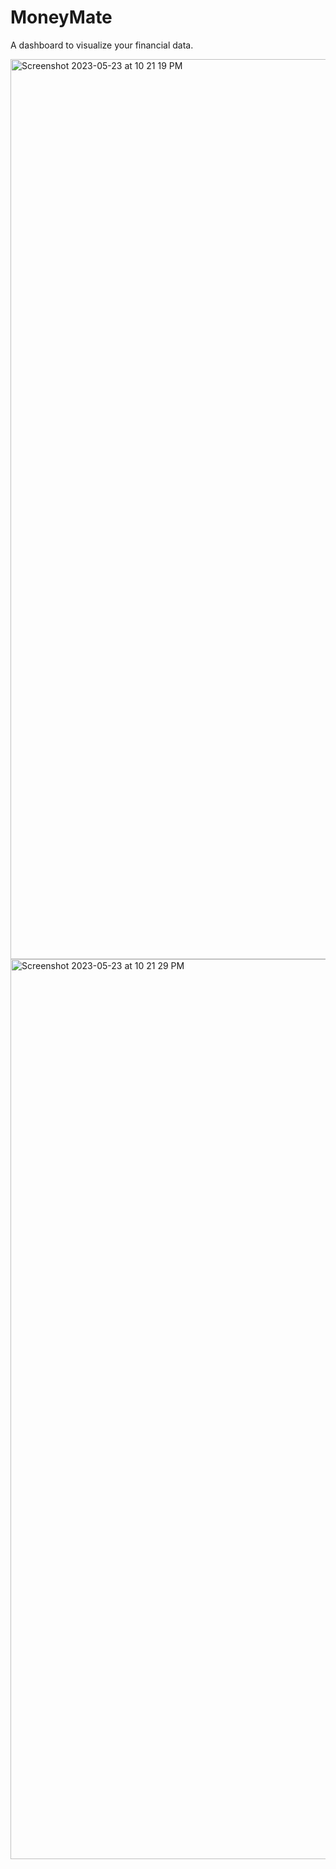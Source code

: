# MoneyMate

A dashboard to visualize your financial data.

<img width="1440" alt="Screenshot 2023-05-23 at 10 21 19 PM" src="https://github.com/mmi2004/MoneyMate/assets/73756434/714b76c8-da14-48bf-8951-d8b6efc7bde4">
<img width="1440" alt="Screenshot 2023-05-23 at 10 21 29 PM" src="https://github.com/mmi2004/MoneyMate/assets/73756434/5db993e6-9ee7-4413-adda-3845ce1879fd">
